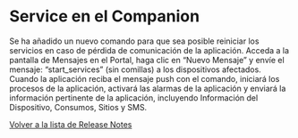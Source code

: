 # Service en el Companion

Se ha añadido un nuevo comando para que sea posible reiniciar los servicios en caso de pérdida de comunicación de la aplicación. Acceda a la pantalla de Mensajes en el Portal, haga clic en “Nuevo Mensaje” y envíe el mensaje: “start\_services” (sin comillas) a los dispositivos afectados. Cuando la aplicación reciba el mensaje push con el comando, iniciará los procesos de la aplicación, activará las alarmas de la aplicación y enviará la información pertinente de la aplicación, incluyendo Información del Dispositivo, Consumos, Sitios y SMS.

[Volver a la lista de Release Notes](./)

